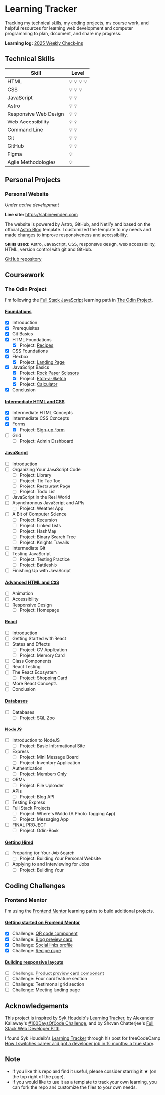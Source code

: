 # Learning Tracker

Tracking my technical skills, my coding projects, my course work, and helpful resources for learning web development and computer programming to plan, document, and share my progress.

**Learning log:** [2025 Weekly Check-ins](https://github.com/SabineEmden/learning-tracker/blob/master/learning-logs/2025-weekly-checkins.md)

## Technical Skills

| Skill                 | Level                       |
| --------------------- | --------------------------- |
| HTML                  | :bulb: :bulb: :bulb: :bulb: |
| CSS                   | :bulb: :bulb: :bulb:        |
| JavaScript            | :bulb: :bulb:               |
| Astro                 | :bulb: :bulb:               |
| Responsive Web Design | :bulb: :bulb:               |
| Web Accessibility     | :bulb: :bulb:               |
| Command Line          | :bulb: :bulb:               |
| Git                   | :bulb: :bulb:               |
| GitHub                | :bulb: :bulb:               |
| Figma                 | :bulb:                      |
| Agile Methodologies   | :bulb:                      |

## Personal Projects

### Personal Website

_Under active development_

**Live site:** https://sabineemden.com

The website is powered by Astro, GitHub, and Netlify and based on the official [Astro Blog](https://astro.build/themes/details/blog/) template. I customized the template to my needs and made changes to improve responsiveness and accessibility.

**Skills used:** Astro, JavaScript, CSS, responsive design, web accessibility, HTML, version control with git and GitHub.

[GitHub repository](https://github.com/SabineEmden/astro-website)

## Coursework

### The Odin Project

I'm following the [Full Stack JavaScript](https://www.theodinproject.com/paths/full-stack-javascript) learning path in [The Odin Project](https://www.theodinproject.com/about).

#### [Foundations](https://www.theodinproject.com/paths/foundations/courses/foundations)

- [x] Introduction
- [x] Prerequisites
- [x] Git Basics
- [x] HTML Foundations
  - [x] Project: [Recipes](https://github.com/SabineEmden/odin-recipes)
- [x] CSS Foundations
- [x] Flexbox
  - [x] Project: [Landing Page](https://github.com/SabineEmden/odin-landing-page)
- [x] JavaScript Basics
  - [x] Project: [Rock Paper Scissors](https://github.com/SabineEmden/rock-paper-scissors)
  - [x] Project: [Etch-a-Sketch](https://github.com/SabineEmden/etch-a-sketch)
  - [x] Project: [Calculator](https://github.com/SabineEmden/calculator)
- [x] Conclusion

#### [Intermediate HTML and CSS](https://www.theodinproject.com/paths/full-stack-javascript/courses/intermediate-html-and-css)

- [x] Intermediate HTML Concepts
- [x] Intermediate CSS Concepts
- [x] Forms
  - [x] Project: [Sign-up Form](https://github.com/SabineEmden/odin-sign-up-form)
- [ ] Grid
  - [ ] Project: Admin Dashboard

#### [JavaScript](https://www.theodinproject.com/paths/full-stack-javascript/courses/intermediate-html-and-css)

- [ ] Introduction
- [ ] Organizing Your JavaScript Code
  - [ ] Project: Library
  - [ ] Project: Tic Tac Toe
  - [ ] Project: Restaurant Page
  - [ ] Project: Todo List
- [ ] JavaScript in the Real World
- [ ] Asynchronous JavaScript and APIs
  - [ ] Project: Weather App
- [ ] A Bit of Computer Science
  - [ ] Project: Recursion
  - [ ] Project: Linked Lists
  - [ ] Project: HashMap
  - [ ] Project: Binary Search Tree
  - [ ] Project: Knights Travails
- [ ] Intermediate Git
- [ ] Testing JavaScript
  - [ ] Project: Testing Practice
  - [ ] Project: Battleship
- [ ] Finishing Up with JavaScript

#### [Advanced HTML and CSS](https://www.theodinproject.com/paths/full-stack-javascript/courses/advanced-html-and-css)

- [ ] Animation
- [ ] Accessibility
- [ ] Responsive Design
  - [ ] Project: Homepage

#### [React](https://www.theodinproject.com/paths/full-stack-javascript/courses/react)

- [ ] Introduction
- [ ] Getting Started with React
- [ ] States and Effects
  - [ ] Project: CV Application
  - [ ] Project: Memory Card
- [ ] Class Components
- [ ] React Testing
- [ ] The React Ecosystem
  - [ ] Project: Shopping Card
- [ ] More React Concepts
- [ ] Conclusion

#### [Databases](https://www.theodinproject.com/paths/full-stack-javascript/courses/databases)

- [ ] Databases
  - [ ] Project: SQL Zoo

#### [NodeJS](https://www.theodinproject.com/paths/full-stack-javascript/courses/nodejs)

- [ ] Introduction to NodeJS
  - [ ] Project: Basic Informational Site
- [ ] Express
  - [ ] Project: Mini Message Board
  - [ ] Project: Inventory Application
- [ ] Authentication
  - [ ] Project: Members Only
- [ ] ORMs
  - [ ] Project: File Uploader
- [ ] APIs
  - [ ] Project: Blog API
- [ ] Testing Express
- [ ] Full Stack Projects
  - [ ] Project: Where's Waldo (A Photo Tagging App)
  - [ ] Project: Messaging App
- [ ] FINAL PROJECT
  - [ ] Project: Odin-Book

#### [Getting Hired](https://www.theodinproject.com/paths/full-stack-javascript/courses/getting-hired)

- [ ] Preparing for Your Job Search
  - [ ] Project: Building Your Personal Website
- [ ] Applying to and Interviewing for Jobs
  - [ ] Project: Building Your

## Coding Challenges

### Frontend Mentor

I'm using the [Frontend Mentor](https://www.frontendmentor.io/) learning paths to build additional projects.

#### [Getting started on Frontend Mentor](https://www.frontendmentor.io/learning-paths/getting-started-on-frontend-mentor-XJhRWRREZd)

- [x] Challenge: [QR code component](https://github.com/SabineEmden/qr-code-component)
- [x] Challenge: [Blog preview card](https://github.com/SabineEmden/blog-preview-card)
- [x] Challenge: [Social links profile](https://github.com/SabineEmden/fm-social-links-profile)
- [x] Challenge: [Recipe page](https://github.com/SabineEmden/fm-recipe-page)

#### [Building responsive layouts](https://www.frontendmentor.io/learning-paths/building-responsive-layouts--z1qCXVqkD)

- [ ] Challenge: [Product preview card component](https://github.com/SabineEmden/fm-product-preview-card-component)
- [ ] Challenge: Four card feature section
- [ ] Challenge: Testimonial grid section
- [ ] Challenge: Meeting landing page

## Acknowledgements

This project is inspired by Syk Houdeib's [Learning Tracker](https://github.com/Syknapse/My-Learning-Tracker), by Alexander Kallaway's [#100DaysOfCode Challenge](https://github.com/kallaway/100-days-of-code), and by Shovan Chatterjee's [Full Stack Web Developer Path](https://github.com/shovanch/fullstack-web-developer-path).

I found Syk Houdeib's [Learning Tracker](https://github.com/Syknapse/My-Learning-Tracker) through his post for freeCodeCamp [How I switches career and got a developer job in 10 months: a true story](https://www.freecodecamp.org/news/how-i-switched-careers-and-got-a-developer-job-in-10-months-a-true-story-b8895e855a8b/).

## Note

- If you like this repo and find it useful, please consider starring it &#9733; (on the top right of the page).
- If you would like to use it as a template to track your own learning, you can fork the repo and customize the files to your own needs.
